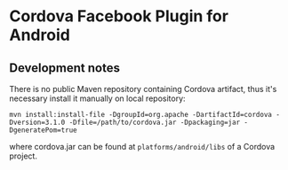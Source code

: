 # Cordova Facebook Plugin for Android

## Development notes
There is no public Maven repository containing Cordova artifact, thus it's necessary install it manually on local repository:

	mvn install:install-file -DgroupId=org.apache -DartifactId=cordova -Dversion=3.1.0 -Dfile=/path/to/cordova.jar -Dpackaging=jar -DgeneratePom=true
	
where cordova.jar can be found at ```platforms/android/libs``` of a Cordova project.